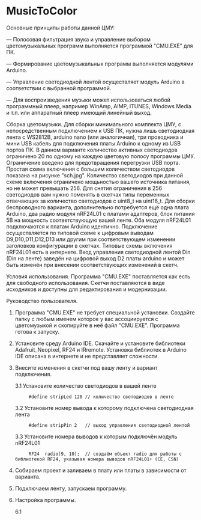 # MusicToColor

Основные принципы работы данной ЦМУ:

— Полосовая фильтрация звука и управление выбором цветомузыкальных программ выполняется программой "CMU.EXE" для ПК.

— Формирование цветомузыкальных программ выполняется модулями Arduino.

— Управление светодиодной лентой осуществляет модуль Arduino в соответствии с выбранной программой.

— Для воспроизведения музыки может использоваться любой программный плеер, например WinAmp, AIMP, ITUNES, Windows Media и т.п. или аппаратный плеер имеющий линейный выход.


Сборка цветомузыки.
  Для сборки минимального комплекта ЦМУ, с непосредственным подключением к USB ПК, нужна лишь светодиодная лента с WS2812B, arduino nano (или аналогичная), три проводника и мини USB кабель для подключения платы Arduino к одному из USB портов ПК. В данном варианте количество активных светодиодов ограничено 20 по одному на каждую цветовую полосу программы ЦМУ. Ограничение введено для предотвращения перегрузки USB порта.
  Простая схема включения с большим количеством светодиодов показана на рисунке "sch.jpg". Количество светодиодов при данной схеме включения ограничено мощьностью вашего источника питания, но не может превышать 256. Для снятия ограничения в 256 светодиодов вам нужно поменять в скетчах типы переменных отвечающих за количество светодиодов с uint8_t на uint16_t. 
  Для сборки беспроводного варианта, дополнительно потребуется ещё одна плата Arduino, два радио модуля nRF24L01 с платами адаптеров, блок питания 5В на мощность соответствующую вашей ленте. Оба модуля nRF24L01 подключаются к платам Arduino идентично. Подключение осуществляется по типовой схеме к цифровым выводам D9,D10,D11,D12,D13 или другим при соответствующем изменении заголовков конфигурации в скетчах. Типовые схемы включения nRF24L01 есть в интернете. Вход управления светодиодной лентой Din (Din на ленте) заведён на цифровой выход D2 платы arduino и может быть изменён при внесении соответствующих изменений в скетч.

Условия использования.
Программа "CMU.EXE" поставляется как есть для свободного использования.
Скетчи поставляются в виде исходников и доступны для редактирования и модернизации.

Руководство пользователя.
  1. Программа "CMU.EXE" не требует специальной установки. Создайте папку с любым именем которое у вас ассоциируется с цветомузыкой и скопируйте в неё файл "CMU.EXE". Программа готова к запуску.
  2. Установите среду Arduino IDE. Скачайте и установите библиотеки Adafruit_Neopixel, RF24 и IRremote. Установка библиотек в Arduino IDE описана в интернете и не представляет сложности.
  3. Внесите изменения в скетчи под вашу ленту и вариант подключения.
  
      3.1 Установите количество светодиодов в вашей ленте
      
              #define stripLed 120 // количество светодиодов в ленте
              
      3.2 Установите номер вывода к которому подключена светодиодная лента
      
              #define stripPin 2   // выход управления светодиодной лентой
              
      3.3 Установите номера выводов к которым подключён модуль nRF24L01
      
              RF24  radio(9, 10);  // создаём объект radio для работы с библиотекой RF24, указывая номера выводов nRF24L01+ (CE, CSN)
              
  4. Собираем проект и заливаем в плату или платы в зависимости от варианта.
  5. Подключаем ленту, запускаем программу.
  6. Настройка программы.
  
      6.1 

  



